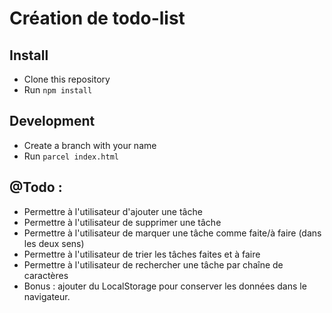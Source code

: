 # Création de todo-list

## Install

* Clone this repository
* Run `npm install`

## Development

* Create a branch with your name
* Run `parcel index.html`


## @Todo :
* Permettre à l'utilisateur d'ajouter une tâche
* Permettre à l'utilisateur de supprimer une tâche
* Permettre à l'utilisateur de marquer une tâche comme faite/à faire (dans les deux sens)
* Permettre à l'utilisateur de trier les tâches faites et à faire
* Permettre à l'utilisateur de rechercher une tâche par chaîne de caractères
* Bonus : ajouter du LocalStorage pour conserver les données dans le navigateur.